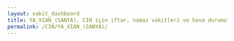 ```yaml
---
layout: vakit_dashboard
title: YA_XIAN_(SANYA), CIN için iftar, namaz vakitleri ve hava durumu - ilçe/eyalet seç
permalink: /CIN/YA_XIAN_(SANYA)/
---
```


<script type="text/javascript">
  var GLOBAL_COUNTRY = 'CIN';
  var GLOBAL_CITY = 'YA_XIAN_(SANYA)';
  var GLOBAL_STATE = '';
  var lat = 72;
  var lon = 21;
</script>
